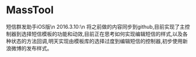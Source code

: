 # MassTool
短信群发助手iOS版\n
2016.3.10:\n
将之前做的内容同步到github,目前实现了主控制器到选择短信模板的功能和动效,目前正在思考如何实现编辑短信的样式,以及各种状态的方法回调,明天实现由模板库的选择过度到编辑短信的控制器,初步使用新浪微博的发布样式。
